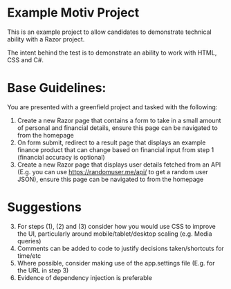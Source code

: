 # Example Motiv Project
This is an example project to allow candidates to demonstrate technical ability with a Razor project.

The intent behind the test is to demonstrate an ability to work with HTML, CSS and C#.

# Base Guidelines:
You are presented with a greenfield project and tasked with the following:
1) Create a new Razor page that contains a form to take in a small amount of personal and financial details, ensure this page can be navigated to from the homepage
2) On form submit, redirect to a result page that displays an example finance product that can change based on financial input from step 1 (financial accuracy is optional)
3) Create a new Razor page that displays user details fetched from an API (E.g. you can use https://randomuser.me/api/ to get a random user JSON), ensure this page can be navigated to from the homepage

# Suggestions
3) For steps (1), (2) and (3) consider how you would use CSS to improve the UI, particularly around mobile/tablet/desktop scaling (e.g. Media queries)
4) Comments can be added to code to justify decisions taken/shortcuts for time/etc
5) Where possible, consider making use of the app.settings file (E.g. for the URL in step 3)
6) Evidence of dependency injection is preferable
